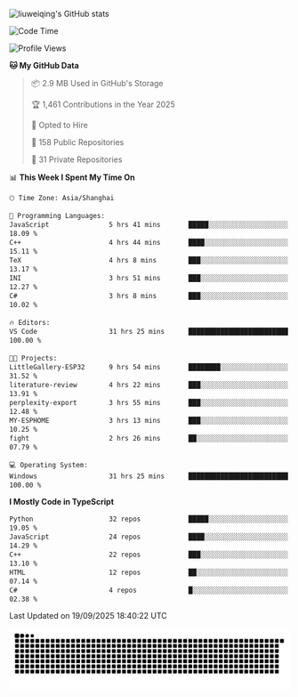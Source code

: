 ![liuweiqing's GitHub stats](https://github-readme-stats.vercel.app/api?username=14790897&show_icons=true&locale=cn&include_all_commits=true&count_private=true)

<!--START_SECTION:waka-->
![Code Time](http://img.shields.io/badge/Code%20Time-2%2C521%20hrs%2055%20mins-blue)

![Profile Views](http://img.shields.io/badge/Profile%20Views-20-blue)

**🐱 My GitHub Data** 

> 📦 2.9 MB Used in GitHub's Storage 
 > 
> 🏆 1,461 Contributions in the Year 2025
 > 
> 💼 Opted to Hire
 > 
> 📜 158 Public Repositories 
 > 
> 🔑 31 Private Repositories 
 > 
📊 **This Week I Spent My Time On** 

```text
🕑︎ Time Zone: Asia/Shanghai

💬 Programming Languages: 
JavaScript               5 hrs 41 mins       █████░░░░░░░░░░░░░░░░░░░░   18.09 % 
C++                      4 hrs 44 mins       ████░░░░░░░░░░░░░░░░░░░░░   15.11 % 
TeX                      4 hrs 8 mins        ███░░░░░░░░░░░░░░░░░░░░░░   13.17 % 
INI                      3 hrs 51 mins       ███░░░░░░░░░░░░░░░░░░░░░░   12.27 % 
C#                       3 hrs 8 mins        ███░░░░░░░░░░░░░░░░░░░░░░   10.02 % 

🔥 Editors: 
VS Code                  31 hrs 25 mins      █████████████████████████   100.00 % 

🐱‍💻 Projects: 
LittleGallery-ESP32      9 hrs 54 mins       ████████░░░░░░░░░░░░░░░░░   31.52 % 
literature-review        4 hrs 22 mins       ███░░░░░░░░░░░░░░░░░░░░░░   13.91 % 
perplexity-export        3 hrs 55 mins       ███░░░░░░░░░░░░░░░░░░░░░░   12.48 % 
MY-ESPHOME               3 hrs 13 mins       ███░░░░░░░░░░░░░░░░░░░░░░   10.25 % 
fight                    2 hrs 26 mins       ██░░░░░░░░░░░░░░░░░░░░░░░   07.79 % 

💻 Operating System: 
Windows                  31 hrs 25 mins      █████████████████████████   100.00 % 
```

**I Mostly Code in TypeScript** 

```text
Python                   32 repos            █████░░░░░░░░░░░░░░░░░░░░   19.05 % 
JavaScript               24 repos            ████░░░░░░░░░░░░░░░░░░░░░   14.29 % 
C++                      22 repos            ███░░░░░░░░░░░░░░░░░░░░░░   13.10 % 
HTML                     12 repos            ██░░░░░░░░░░░░░░░░░░░░░░░   07.14 % 
C#                       4 repos             █░░░░░░░░░░░░░░░░░░░░░░░░   02.38 % 
```




 Last Updated on 19/09/2025 18:40:22 UTC
<!--END_SECTION:waka-->

<picture>
  <source media="(prefers-color-scheme: dark)" srcset="https://raw.githubusercontent.com/14790897/14790897/output/github-contribution-grid-snake-dark.svg" />
  <source media="(prefers-color-scheme: light)" srcset="https://raw.githubusercontent.com/14790897/14790897/output/github-contribution-grid-snake.svg" />
  <img alt="github-snake" src="https://raw.githubusercontent.com/14790897/14790897/output/github-contribution-grid-snake.svg" />
</picture>
